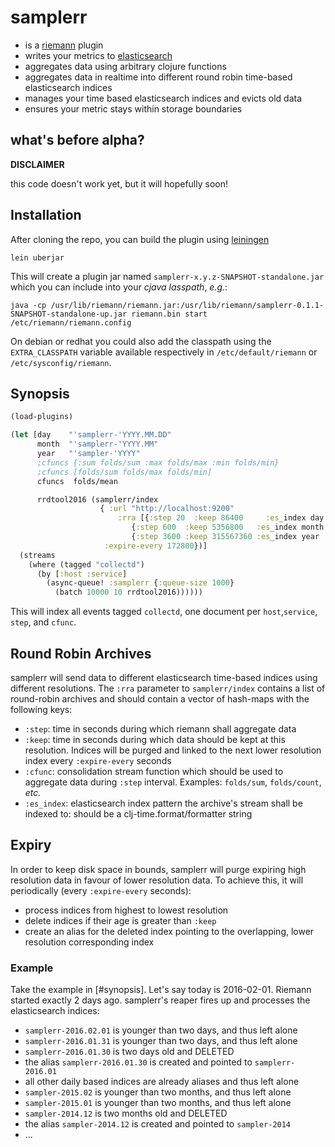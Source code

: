 # samplerr

* is a [riemann](http://riemann.io/) plugin
* writes your metrics to [elasticsearch](http://elastic.co/products/elasticsearch)
* aggregates data using arbitrary clojure functions
* aggregates data in realtime into different round robin time-based elasticsearch indices
* manages your time based elasticsearch indices and evicts old data
* ensures your metric stays within storage boundaries

## what's before alpha?

**DISCLAIMER**

this code doesn't work yet, but it will hopefully soon!

## Installation

After cloning the repo, you can build the plugin using [leiningen](/technomancy/leiningen)

```
lein uberjar
```

This will create a plugin jar named `samplerr-x.y.z-SNAPSHOT-standalone.jar` which you can include into your *cjava lasspath*, *e.g.*:

```
java -cp /usr/lib/riemann/riemann.jar:/usr/lib/riemann/samplerr-0.1.1-SNAPSHOT-standalone-up.jar riemann.bin start /etc/riemann/riemann.config
```

On debian or redhat you could also add the classpath using the `EXTRA_CLASSPATH` variable available respectively in `/etc/default/riemann` or `/etc/sysconfig/riemann`.

## Synopsis

```clojure
(load-plugins)

(let [day    "'samplerr-'YYYY.MM.DD"
      month  "'samplerr-'YYYY.MM"
      year   "'sampler-'YYYY"
      ;cfuncs {:sum folds/sum :max folds/max :min folds/min}
      ;cfuncs [folds/sum folds/max folds/min]
      cfuncs  folds/mean

      rrdtool2016 (samplerr/index 
                    { :url "http://localhost:9200"
                    	:rra [{:step 20  :keep 86400     :es_index day   :cfunc cfuncs}
                           {:step 600  :keep 5356800   :es_index month :cfunc cfuncs}
                           {:step 3600 :keep 315567360 :es_index year  :cfunc cfuncs]
                     :expire-every 172800})]
  (streams
    (where (tagged "collectd")
      (by [:host :service]
        (async-queue! :samplerr {:queue-size 1000}
          (batch 10000 10 rrdtool2016))))))
```

This will index all events tagged `collectd`, one document per `host`,`service`, `step`, and `cfunc`.

## Round Robin Archives

samplerr will send data to different elasticsearch time-based indices using different resolutions. The `:rra` parameter to `samplerr/index` contains a list of round-robin archives and should contain a vector of hash-maps with the following keys:

* `:step`: time in seconds during which riemann shall aggregate data
* `:keep`: time in seconds during which data should be kept at this resolution. Indices will be purged and linked to the next lower resolution index every `:expire-every` seconds
* `:cfunc`: consolidation stream function which should be used to aggregate data during `:step` interval. Examples: `folds/sum`, `folds/count`, *etc.*
* `:es_index`: elasticsearch index pattern the archive's stream shall be indexed to: should be a clj-time.format/formatter string

## Expiry

In order to keep disk space in bounds, samplerr will purge expiring high resolution data in favour of lower resolution data. To achieve this, it will periodically (every `:expire-every` seconds):

* process indices from highest to lowest resolution
* delete indices if their age is greater than `:keep`
* create an alias for the deleted index pointing to the overlapping, lower resolution corresponding index

### Example

Take the example in [#synopsis]. Let's say today is 2016-02-01.
Riemann started exactly 2 days ago. samplerr's reaper fires up and processes the elasticsearch indices:

* `samplerr-2016.02.01` is younger than two days, and thus left alone
* `samplerr-2016.01.31` is younger than two days, and thus left alone
* `samplerr-2016.01.30` is two days old and DELETED
* the alias `samplerr-2016.01.30` is created and pointed to `samplerr-2016.01`
* all other daily based indices are already aliases and thus left alone
* `sampler-2015.02` is younger than two months, and thus left alone
* `sampler-2015.01` is younger than two months, and thus left alone
* `sampler-2014.12` is two months old and DELETED
* the alias `sampler-2014.12` is created and pointed to `sampler-2014`
* …

